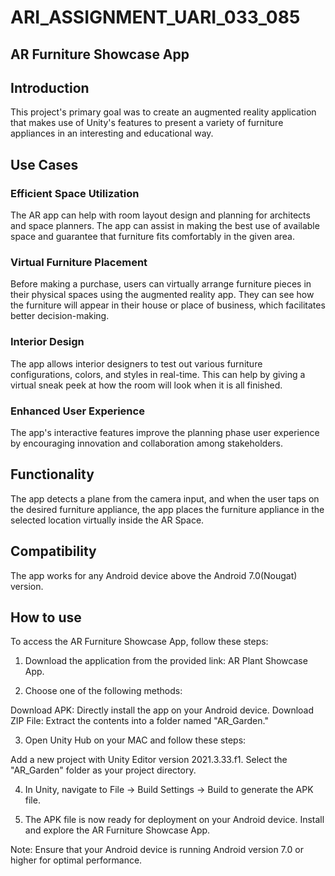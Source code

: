 # ARI_ASSIGNMENT_UARI_033_085

## AR Furniture Showcase App

## Introduction

This project's primary goal was to create an augmented reality application that makes use of Unity's features to present a variety of furniture appliances in an interesting and educational way. 

## Use Cases

### Efficient Space Utilization

The AR app can help with room layout design and planning for architects and space planners. The app can assist in making the best use of available space and guarantee that furniture fits comfortably in the given area. 

### Virtual Furniture Placement

Before making a purchase, users can virtually arrange furniture pieces in their physical spaces using the augmented reality app. They can see how the furniture will appear in their house or place of business, which facilitates better decision-making. 

### Interior Design

The app allows interior designers to test out various furniture configurations, colors, and styles in real-time. This can help by giving a 	virtual sneak peek at how the room will look when it is all finished. 

### Enhanced User Experience

The app's interactive features improve the planning phase user experience by encouraging innovation and collaboration among stakeholders. 

## Functionality

The app detects a plane from the camera input, and when the user taps on the desired furniture appliance, the app places the furniture appliance in the selected location virtually inside the AR Space.

## Compatibility

The app works for any Android device above the Android 7.0(Nougat) version. 

## How to use

To access the AR Furniture Showcase App, follow these steps:

1. Download the application from the provided link: AR Plant Showcase App.

2. Choose one of the following methods:

  Download APK: Directly install the app on your Android device.
  Download ZIP File: Extract the contents into a folder named "AR_Garden."
  
3. Open Unity Hub on your MAC and follow these steps:

  Add a new project with Unity Editor version 2021.3.33.f1.
  Select the "AR_Garden" folder as your project directory.
  
4. In Unity, navigate to File -> Build Settings -> Build to generate the APK file.

5. The APK file is now ready for deployment on your Android device. Install and explore the AR Furniture Showcase App.

Note: Ensure that your Android device is running Android version 7.0 or higher for optimal performance.
